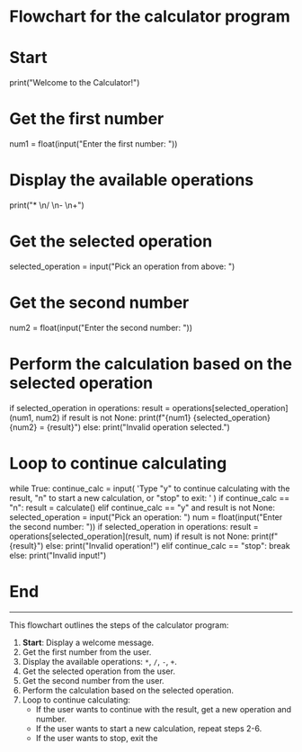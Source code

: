 # Flowchart for the calculator program

# Start

print("Welcome to the Calculator!")

# Get the first number

num1 = float(input("Enter the first number: "))

# Display the available operations

print("\* \n/ \n- \n+")

# Get the selected operation

selected_operation = input("Pick an operation from above: ")

# Get the second number

num2 = float(input("Enter the second number: "))

# Perform the calculation based on the selected operation

if selected_operation in operations:
result = operations[selected_operation](num1, num2)
if result is not None:
print(f"{num1} {selected_operation} {num2} = {result}")
else:
print("Invalid operation selected.")

# Loop to continue calculating

while True:
continue_calc = input(
'Type "y" to continue calculating with the result, "n" to start a new calculation, or "stop" to exit: '
)
if continue_calc == "n":
result = calculate()
elif continue_calc == "y" and result is not None:
selected_operation = input("Pick an operation: ")
num = float(input("Enter the second number: "))
if selected_operation in operations:
result = operations[selected_operation](result, num)
if result is not None:
print(f"{result}")
else:
print("Invalid operation!")
elif continue_calc == "stop":
break
else:
print("Invalid input!")

# End

---

This flowchart outlines the steps of the calculator program:

1. **Start**: Display a welcome message.
2. Get the first number from the user.
3. Display the available operations: `*`, `/`, `-`, `+`.
4. Get the selected operation from the user.
5. Get the second number from the user.
6. Perform the calculation based on the selected operation.
7. Loop to continue calculating:
   - If the user wants to continue with the result, get a new operation and number.
   - If the user wants to start a new calculation, repeat steps 2-6.
   - If the user wants to stop, exit the

